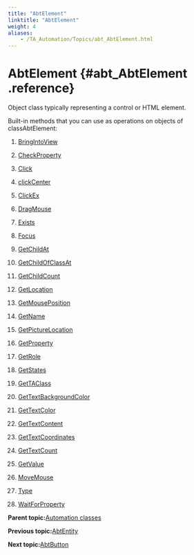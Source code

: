 ```yaml
--- 
title: "AbtElement"
linktitle: "AbtElement"
weight: 4
aliases: 
    - /TA_Automation/Topics/abt_AbtElement.html
---
```

# AbtElement {#abt_AbtElement .reference}

Object class typically representing a control or HTML element.

Built-in methods that you can use as operations on objects of classAbtElement:

1.  [BringIntoView](../../TA_Automation/Topics/abt_BringIntoView_1.html)  

2.  [CheckProperty](../../TA_Automation/Topics/abt_CheckProperty_1.html)  

3.  [Click](../../TA_Automation/Topics/abt_Click_1.html)  

4.  [clickCenter](../../TA_Automation/Topics/abt_ClickCenter_2.html)  

5.  [ClickEx](../../TA_Automation/Topics/abt_ClickEx_1.html)  

6.  [DragMouse](../../TA_Automation/Topics/abt_DragMouse_1.html)  

7.  [Exists](../../TA_Automation/Topics/abt_Exists_1.html)  

8.  [Focus](../../TA_Automation/Topics/abt_Focus_1.html)  

9.  [GetChildAt](../../TA_Automation/Topics/abt_GetChildAt_1.html)  

10. [GetChildOfClassAt](../../TA_Automation/Topics/abt_getChildOfClassAt_1.html)  

11. [GetChildCount](../../TA_Automation/Topics/abt_GetChildCount_1.html)  

12. [GetLocation](../../TA_Automation/Topics/abt_GetLocation_1.html)  

13. [GetMousePosition](../../TA_Automation/Topics/abt_GetMousePosition_1.html)  

14. [GetName](../../TA_Automation/Topics/abt_GetName_1.html)  

15. [GetPictureLocation](../../TA_Automation/Topics/abt_AbtGetPictureLocation_AbtElement.html)  

16. [GetProperty](../../TA_Automation/Topics/abt_GetProperty_1.html)  

17. [GetRole](../../TA_Automation/Topics/abt_GetRole_1.html)  

18. [GetStates](../../TA_Automation/Topics/abt_GetStates_1.html)  

19. [GetTAClass](../../TA_Automation/Topics/abt_GetTAClass_1.html)  

20. [GetTextBackgroundColor](../../TA_Automation/Topics/abt_AbtGetTextBackgroundColor_AbtElement.html)  

21. [GetTextColor](../../TA_Automation/Topics/abt_AbtGetTextColor_AbtElement.html)  

22. [GetTextContent](../../TA_Automation/Topics/abt_AbtGetTextContent_AbtElement.html)  

23. [GetTextCoordinates](../../TA_Automation/Topics/abt_AbtGetTextCoordinates_AbtElement.html)  

24. [GetTextCount](../../TA_Automation/Topics/abt_AbtGetTextCount_AbtElement.html)  

25. [GetValue](../../TA_Automation/Topics/abt_GetValue_1.html)  

26. [MoveMouse](../../TA_Automation/Topics/abt_MoveMouse_1.html)  

27. [Type](../../TA_Automation/Topics/abt_Type_1.html)  

28. [WaitForProperty](../../TA_Automation/Topics/abt_WaitForProperty_1.html)  


**Parent topic:**[Automation classes](../../TA_Automation/Topics/abt_methods_abt.html)

**Previous topic:**[AbtEntity](../../TA_Automation/Topics/abt_AbtEntity.html)

**Next topic:**[AbtButton](../../TA_Automation/Topics/abt_AbtButton.html)

